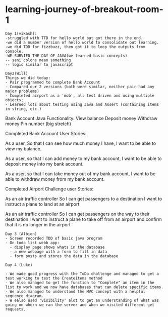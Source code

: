 # learning-journey-of-breakout-room-1
```
Day 1(vikash):
-struggled with TTD for hello world but got there in the end.
-we did a number version of hello world to consolidate out learning.
-we did TDD for fizzbuzz, then got it to loop the outputs from console.
-WE SURVIED THE DAY OF JAVA(we learned basic concepts)
-- seni colons mean something
-- logic similar to javascript
```

```
Day2(Will)
Things we did today:
- Pair programmed to complete Bank Account
- Compared our 2 versions (both were similar, neither pair had any major problems)
- Completed airport as a 'mob', all test driven and using multiple objects;
- Learned lots about testing using Java and Assert (containing items in string, etc.)

```
Bank Account Java
Functionality:
View balance
Deposit money
Withdraw money
Pin number (big stretch)

Completed Bank Account User Stories:

As a user,
So that I can see how much money I have,
I want to be able to view my balance.

As a user,
so that I can add money to my bank account,
I want to be able to deposit money into my bank account.

As a user,
so that I can take money out of my bank account,
I want to be able to withdraw money from my bank account.


Completed Airport Challenge user Stories:

As an air traffic controller 
So I can get passengers to a destination 
I want to instruct a plane to land at an airport

As an air traffic controller 
So I can get passengers on the way to their destination 
I want to instruct a plane to take off from an airport and confirm that it is no longer in the airport

```
Day 3 (Albion)
- Screen recorded TDD of basic java program
- On todo list webb app:
  - display page shows whats in the database
  - a new webpage with a form to fill in data
  - form posts and stores the data in the database
```

```
Day 4 (Luke)

- We made good progress with the ToDo challenge and managed to get a test working to test the Createitems method
- We also managed to get the function to "Complete" an item in the list to work and we now have databases that can delete specific items.
- We also managed to understand the MVC concept with a helpful sequence diagram.
- W ealso used 'visibility' alot to get an understanding of what was going on whern we ran the server and when we visited different get requests.
```
